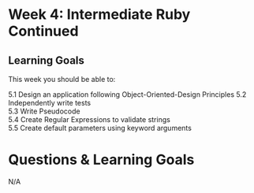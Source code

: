 # Week 4: Intermediate Ruby Continued
## Learning Goals

This week you should be able to: 

5.1 Design an application following Object-Oriented-Design Principles 
5.2 Independently write tests    
5.3 Write Pseudocode   
5.4 Create Regular Expressions to validate strings  
5.5 Create default parameters using keyword arguments    

# Questions & Learning Goals
N/A
